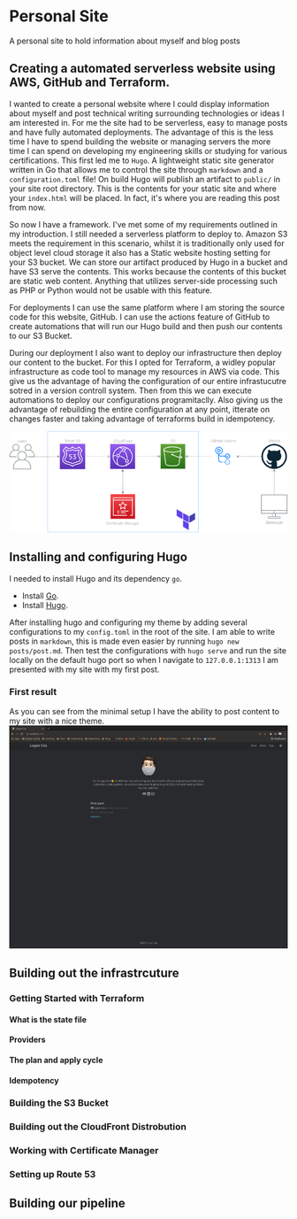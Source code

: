 # Personal Site
A personal site to hold information about myself and blog posts

## Creating a automated serverless website using AWS, GitHub and Terraform.
I wanted to create a personal website where I could display information about myself and post technical writing surrounding technologies or ideas I am interested in. For me the site had to be serverless, easy to manage posts and have fully automated deployments. The advantage of this is the less time I have to spend building the website or managing servers the more time I can spend on developing my engineering skills or studying for various certifications. This first led me to `Hugo`. A lightweight static site generator written in Go that allows me to control the site through `markdown`  and a `configuration.toml` file! On build Hugo will publish an artifact to `public/` in your site root directory. This is the contents for your static site and where your `index.html` will be placed. In fact, it's where you are reading this post from now.

So now I have a framework. I've met some of my requirements outlined in my introduction. I still needed a serverless platform to deploy to. Amazon S3 meets the requirement in this scenario, whilst it is traditionally only used for object level cloud storage it also has a Static website hosting setting for your S3 bucket. We can store our artifact produced by Hugo in a bucket and have S3 serve the contents. This works because the contents of this bucket are static web content. Anything that utilizes server-side processing such as PHP or Python would not be usable with this feature. 

For deployments I can use the same platform where I am storing the source code for this website, GitHub. I can use the actions feature of GitHub to create automations that will run our Hugo build and then push our contents to our S3 Bucket. 

During our deployment I also want to deploy our infrastructure then deploy our content to the bucket. For this I opted for Terraform, a widley popular infrastructure as code tool to manage my resources in AWS via code. This give us the advantage of having the configuration of our entire infrastucutre sotred in a version controll system. Then from this we can execute automations to deploy our configurations programitaclly. Also giving us the advantage of rebuilding the entire configuration at any point, itterate on changes faster and taking advantage of terraforms build in idempotency. 

![arch](images/arch.png)

## Installing and configuring Hugo
I needed to install Hugo and its dependency `go`.
- Install [Go](https://go.dev/doc/install).
- Install [Hugo](https://gohugo.io/getting-started/installing/).

After installing hugo and configuring my theme by adding several configurations to my `config.toml` in the root of the site.  I am able to write posts in  `markdown`, this is made even easier by running `hugo new posts/post.md`. Then test the configurations with `hugo serve` and run the site locally on the default hugo port so when I navigate to `127.0.0.1:1313` I am presented with my site with my first post.

### First result
As you can see from the minimal setup I have the ability to post content to my site with a nice theme.
![first-site](images/frist-ss.png)

## Building out the infrastrcuture

### Getting Started with Terraform

#### What is the state file

#### Providers

#### The plan and apply cycle

#### Idempotency

### Building the S3 Bucket

### Building out the CloudFront Distrobution

### Working with Certificate Manager

### Setting up Route 53

## Building our pipeline


